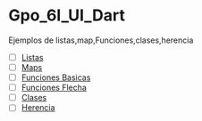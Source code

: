 # Gpo_6I_UI_Dart
Ejemplos de listas,map,Funciones,clases,herencia
- [ ] [Listas](https://dartpad.dartlang.org/ff0e8ca267d020f451bdc8a969927dad)
- [ ] [Maps](https://dartpad.dartlang.org/7de29dd60145aa8af354b4969924792f)
- [ ] [Funciones Basicas](https://dartpad.dartlang.org/31f1ffad64f18f67f9d294d87e1ca488)
- [ ] [Funciones Flecha](https://dartpad.dartlang.org/ae3f9625d9e60ce4718526370a86ec82)
- [ ] [Clases](https://dartpad.dartlang.org/5fc1e6eff1c979180a13bdb60a7ed86f)
- [ ] [Herencia](https://dartpad.dartlang.org/a807bc555aac9da0ef69cfd7b6fde083)
